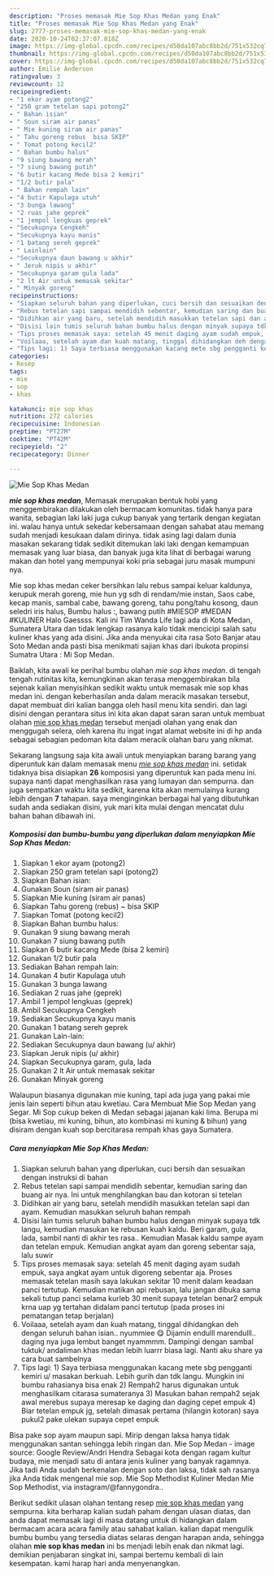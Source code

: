 ```yaml
---
description: "Proses memasak Mie Sop Khas Medan yang Enak"
title: "Proses memasak Mie Sop Khas Medan yang Enak"
slug: 2777-proses-memasak-mie-sop-khas-medan-yang-enak
date: 2020-10-24T02:37:07.818Z
image: https://img-global.cpcdn.com/recipes/d50da107abc8bb2d/751x532cq70/mie-sop-khas-medan-foto-resep-utama.jpg
thumbnail: https://img-global.cpcdn.com/recipes/d50da107abc8bb2d/751x532cq70/mie-sop-khas-medan-foto-resep-utama.jpg
cover: https://img-global.cpcdn.com/recipes/d50da107abc8bb2d/751x532cq70/mie-sop-khas-medan-foto-resep-utama.jpg
author: Emilie Anderson
ratingvalue: 3
reviewcount: 12
recipeingredient:
- "1 ekor ayam potong2"
- "250 gram tetelan sapi potong2"
- " Bahan isian"
- " Soun siram air panas"
- " Mie kuning siram air panas"
- " Tahu goreng rebus  bisa SKIP"
- " Tomat potong kecil2"
- " Bahan bumbu halus"
- "9 siung bawang merah"
- "7 siung bawang putih"
- "6 butir kacang Mede bisa 2 kemiri"
- "1/2 butir pala"
- " Bahan rempah lain"
- "4 butir Kapulaga utuh"
- "3 bunga lawang"
- "2 ruas jahe geprek"
- "1 jempol lengkuas geprek"
- "Secukupnya Cengkeh"
- "Secukupnya kayu manis"
- "1 batang sereh geprek"
- " Lainlain"
- "Secukupnya daun bawang u akhir"
- " Jeruk nipis u akhir"
- "Secukupnya garam gula lada"
- "2 lt Air untuk memasak sekitar"
- " Minyak goreng"
recipeinstructions:
- "Siapkan seluruh bahan yang diperlukan, cuci bersih dan sesuaikan dengan instruksi di bahan"
- "Rebus tetelan sapi sampai mendidih sebentar, kemudian saring dan buang air nya. Ini untuk menghilangkan bau dan kotoran si tetelan"
- "Didihkan air yang baru, setelah mendidih masukkan tetelan sapi dan ayam. Kemudian masukkan seluruh bahan rempah"
- "Disisi lain tumis seluruh bahan bumbu halus dengan minyak supaya tdk langu, kemudian masukan ke rebusan kuah kaldu. Beri garam, gula, lada, sambil nanti di akhir tes rasa.. Kemudian Masak kaldu sampe ayam dan tetelan empuk. Kemudian angkat ayam dan goreng sebentar saja, lalu suwir"
- "Tips proses memasak saya: setelah 45 menit daging ayam sudah empuk, saya angkat ayam untuk digoreng sebentar aja. Proses memasak tetelan masih saya lakukan sekitar 10 menit dalam keadaan panci tertutup. Kemudian matikan api rebusan, lalu jangan dibuka sama sekali tutup panci selama kurleb 30 menit supaya tetelan benar2 empuk krna uap yg tertahan didalam panci tertutup (pada proses ini pematangan tetap berjalan)"
- "Voilaaa, setelah ayam dan kuah matang, tinggal dihidangkan deh dengan seluruh bahan isian.. nyummiee 😋 Dijamin endulll marendulll.. daging nya juga lembut banget nyammmm. Dampingi dengan sambal tuktuk/ andaliman khas medan lebih luarrr biasa lagi. Nanti aku share ya cara buat sambelnya"
- "Tips lagi: 1) Saya terbiasa menggunakan kacang mete sbg pengganti kemiri u/ masakan berkuah. Lebih gurih dan tdk langu. Mungkin ini bumbu rahasianya bisa enak 2) Rempah2 harus digunakan untuk menghasilkam citarasa sumateranya 3) Masukan bahan rempah2 sejak awal merebus supaya meresap ke daging dan daging cepet empuk 4) Biar tetelan empuk jg, setelah dimasak pertama (hilangin kotoran) saya pukul2 pake ulekan supaya cepet empuk"
categories:
- Resep
tags:
- mie
- sop
- khas

katakunci: mie sop khas 
nutrition: 272 calories
recipecuisine: Indonesian
preptime: "PT27M"
cooktime: "PT42M"
recipeyield: "2"
recipecategory: Dinner

---
```



![Mie Sop Khas Medan](https://img-global.cpcdn.com/recipes/d50da107abc8bb2d/751x532cq70/mie-sop-khas-medan-foto-resep-utama.jpg)

<b><i>mie sop khas medan</i></b>, Memasak merupakan bentuk hobi yang menggembirakan dilakukan oleh bermacam komunitas. tidak hanya para wanita, sebagian laki laki juga cukup banyak yang tertarik dengan kegiatan ini. walau hanya untuk sekedar kebersamaan dengan sahabat atau memang sudah menjadi kesukaan dalam dirinya. tidak asing lagi dalam dunia masakan sekarang tidak sedikit ditemukan laki laki dengan kemampuan memasak yang luar biasa, dan banyak juga kita lihat di berbagai warung makan dan hotel yang mempunyai koki pria sebagai juru masak mumpuni nya.

Mie sop khas medan ceker bersihkan lalu rebus sampai keluar kaldunya, kerupuk merah goreng, mie hun yg sdh di rendam/mie instan, Saos cabe, kecap manis, sambal cabe, bawang goreng, tahu pong/tahu kosong, daun seledri iris halus, Bumbu halus :, bawang putih #MIESOP #MEDAN #KULINER Halo Gaessss. Kali ini Tim Wanda Life lagi ada di Kota Medan, Sumatera Utara dan tidak lengkap rasanya kalo tidak mencicipi salah satu kuliner khas yang ada disini. Jika anda menyukai cita rasa Soto Banjar atau Soto Medan anda pasti bisa menikmati sajian khas dari ibukota propinsi Sumatra Utara : Mi Sop Medan.

Baiklah, kita awali ke perihal bumbu olahan <i>mie sop khas medan</i>. di tengah tengah rutinitas kita, kemungkinan akan terasa menggembirakan bila sejenak kalian menyisihkan sedikit waktu untuk memasak mie sop khas medan ini. dengan keberhasilan anda dalam meracik masakan tersebut, dapat membuat diri kalian bangga oleh hasil menu kita sendiri. dan lagi disini dengan perantara situs ini kita akan dapat saran saran untuk membuat olahan <u>mie sop khas medan</u> tersebut menjadi olahan yang enak dan menggugah selera, oleh karena itu ingat ingat alamat website ini di hp anda sebagai sebagian pedoman kita dalam meracik olahan baru yang nikmat.


Sekarang langsung saja kita awali untuk menyiapkan barang barang yang diperuntuk kan dalam memasak menu <u><i>mie sop khas medan</i></u> ini. setidak tidaknya bisa disiapkan <b>26</b> komposisi yang diperuntuk kan pada menu ini. supaya nanti dapat menghasilkan rasa yang lumayan dan sempurna. dan juga sempatkan waktu kita sedikit, karena kita akan memulainya kurang lebih dengan <b>7</b> tahapan. saya menginginkan berbagai hal yang dibutuhkan sudah anda sediakan disini, yuk mari kita mulai dengan mencatat dulu bahan bahan dibawah ini.

<!--inarticleads1-->

##### Komposisi dan bumbu-bumbu yang diperlukan dalam menyiapkan Mie Sop Khas Medan:

1. Siapkan 1 ekor ayam (potong2)
1. Siapkan 250 gram tetelan sapi (potong2)
1. Siapkan  Bahan isian:
1. Gunakan  Soun (siram air panas)
1. Siapkan  Mie kuning (siram air panas)
1. Siapkan  Tahu goreng (rebus) ~ bisa SKIP
1. Siapkan  Tomat (potong kecil2)
1. Siapkan  Bahan bumbu halus:
1. Gunakan 9 siung bawang merah
1. Gunakan 7 siung bawang putih
1. Siapkan 6 butir kacang Mede (bisa 2 kemiri)
1. Gunakan 1/2 butir pala
1. Sediakan  Bahan rempah lain:
1. Gunakan 4 butir Kapulaga utuh
1. Gunakan 3 bunga lawang
1. Sediakan 2 ruas jahe (geprek)
1. Ambil 1 jempol lengkuas (geprek)
1. Ambil Secukupnya Cengkeh
1. Sediakan Secukupnya kayu manis
1. Gunakan 1 batang sereh geprek
1. Gunakan  Lain-lain:
1. Sediakan Secukupnya daun bawang (u/ akhir)
1. Siapkan  Jeruk nipis (u/ akhir)
1. Siapkan Secukupnya garam, gula, lada
1. Gunakan 2 lt Air untuk memasak sekitar
1. Gunakan  Minyak goreng


Walaupun biasanya digunakan mie kuning, tapi ada juga yang pakai mie jenis lain seperti bihun atau kwetiau. Cara Membuat Mie Sop Medan yang Segar. Mi Sop cukup beken di Medan sebagai jajanan kaki lima. Berupa mi (bisa kwetiau, mi kuning, bihun, ato kombinasi mi kuning &amp; bihun) yang disiram dengan kuah sop bercitarasa rempah khas gaya Sumatera. 

<!--inarticleads2-->

##### Cara menyiapkan Mie Sop Khas Medan:

1. Siapkan seluruh bahan yang diperlukan, cuci bersih dan sesuaikan dengan instruksi di bahan
1. Rebus tetelan sapi sampai mendidih sebentar, kemudian saring dan buang air nya. Ini untuk menghilangkan bau dan kotoran si tetelan
1. Didihkan air yang baru, setelah mendidih masukkan tetelan sapi dan ayam. Kemudian masukkan seluruh bahan rempah
1. Disisi lain tumis seluruh bahan bumbu halus dengan minyak supaya tdk langu, kemudian masukan ke rebusan kuah kaldu. Beri garam, gula, lada, sambil nanti di akhir tes rasa.. Kemudian Masak kaldu sampe ayam dan tetelan empuk. Kemudian angkat ayam dan goreng sebentar saja, lalu suwir
1. Tips proses memasak saya: setelah 45 menit daging ayam sudah empuk, saya angkat ayam untuk digoreng sebentar aja. Proses memasak tetelan masih saya lakukan sekitar 10 menit dalam keadaan panci tertutup. Kemudian matikan api rebusan, lalu jangan dibuka sama sekali tutup panci selama kurleb 30 menit supaya tetelan benar2 empuk krna uap yg tertahan didalam panci tertutup (pada proses ini pematangan tetap berjalan)
1. Voilaaa, setelah ayam dan kuah matang, tinggal dihidangkan deh dengan seluruh bahan isian.. nyummiee 😋 Dijamin endulll marendulll.. daging nya juga lembut banget nyammmm. Dampingi dengan sambal tuktuk/ andaliman khas medan lebih luarrr biasa lagi. Nanti aku share ya cara buat sambelnya
1. Tips lagi: 1) Saya terbiasa menggunakan kacang mete sbg pengganti kemiri u/ masakan berkuah. Lebih gurih dan tdk langu. Mungkin ini bumbu rahasianya bisa enak 2) Rempah2 harus digunakan untuk menghasilkam citarasa sumateranya 3) Masukan bahan rempah2 sejak awal merebus supaya meresap ke daging dan daging cepet empuk 4) Biar tetelan empuk jg, setelah dimasak pertama (hilangin kotoran) saya pukul2 pake ulekan supaya cepet empuk


Bisa pake sop ayam maupun sapi. Mirip dengan laksa hanya tidak menggunakan santan sehingga lebih ringan dan. Mie Sop Medan - image source: Google Review/Andri Hendra Sebagai kota dengan ragam kultur budaya, mie menjadi satu di antara jenis kuliner yang banyak ragamnya. Jika tadi Anda sudah berkenalan dengan soto dan laksa, tidak sah rasanya jika Anda tidak mengenal mie sop. Mie Sop Methodist Kuliner Medan Mie Sop Methodist, via instagram/@fannygondra.. 

Berikut sedikit ulasan olahan tentang resep <u>mie sop khas medan</u> yang sempurna. kita berharap kalian sudah paham dengan ulasan diatas, dan anda dapat memasak lagi di masa datang untuk di hidangkan dalam bermacam acara acara family atau sahabat kalian. kalian dapat mengulik bumbu bumbu yang tersedia diatas selaras dengan harapan anda, sehingga olahan <b>mie sop khas medan</b> ini bs menjadi lebih enak dan nikmat lagi. demikian penjabaran singkat ini, sampai bertemu kembali di lain kesempatan. kami harap hari anda menyenangkan.
